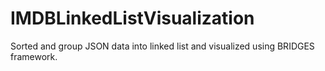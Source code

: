 # IMDBLinkedListVisualization
Sorted and group JSON data into linked list and visualized using BRIDGES framework.
